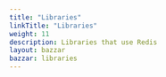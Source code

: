 ```yaml
---
title: "Libraries"
linkTitle: "Libraries"
weight: 11
description: Libraries that use Redis
layout: bazzar
bazzar: libraries
---
```


